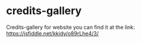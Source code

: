 # credits-gallery
Credits-gallery for website
you can find it at the link: https://jsfiddle.net/kkidy/o89rLhe4/3/

